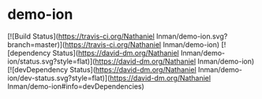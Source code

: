 demo-ion
===================

[![Build Status](https://travis-ci.org/Nathaniel Inman/demo-ion.svg?branch=master)](https://travis-ci.org/Nathaniel Inman/demo-ion) [![dependency Status](https://david-dm.org/Nathaniel Inman/demo-ion/status.svg?style=flat)](https://david-dm.org/Nathaniel Inman/demo-ion) [![devDependency Status](https://david-dm.org/Nathaniel Inman/demo-ion/dev-status.svg?style=flat)](https://david-dm.org/Nathaniel Inman/demo-ion#info=devDependencies)
